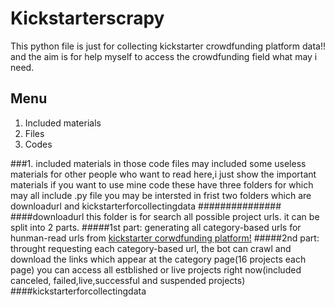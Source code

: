 # Kickstarterscrapy
This python file is just for collecting kickstarter crowdfunding platform data!!
and the aim is for help myself to access the crowdfunding field what may i need.
## Menu
1. Included materials
2. Files
3. Codes


###1. included materials
in those code files may included some useless materials for other people who want to read
here,i just show the important materials if you want to use mine code
these have three folders for which may all include .py file
you may be  intersted in frist two folders which are downloadurl and kickstarterforcollectingdata
###############
####downloadurl
  this folder is for search all possible project urls. it can be split into 2 parts.
#####1st part:
  generating all category-based urls for hunman-read urls from [kickstarter corwdfunding platform!](www.kickstarter.com)
#####2nd part:
  throught requesting each category-based url, the bot can crawl and download the links which appear at the category page(16 projects each page)
you can access all estblished or live projects right now(included canceled, failed,live,successful and suspended projects)
####kickstarterforcollectingdata
